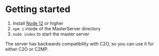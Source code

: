 # Getting started
1. Install [Node 12](https://nodejs.org/download/release/v12.22.9/) or higher
2. `npm i` inside of the MasterServer directory
3. `node index` to start the master server

The server has backwards compatibility with C2O, so you can use it for either C2O or C2MP.